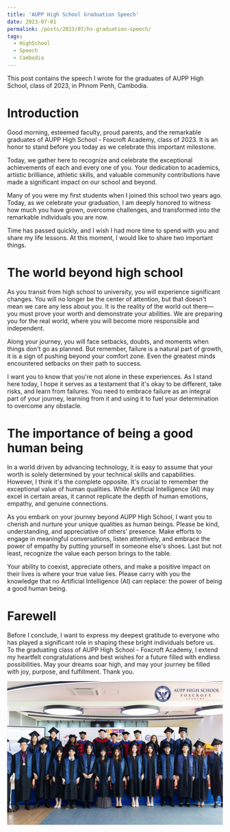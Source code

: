 ```yaml
---
title: 'AUPP High School Graduation Speech'
date: 2023-07-01
permalink: /posts/2023/07/hs-graduation-speech/
tags:
  - HighSchool
  - Speech
  - Cambodia
---
```


This post contains the speech I wrote for the graduates of AUPP High School, class of 2023, in Phnom Penh, Cambodia.

Introduction
======

Good morning, esteemed faculty, proud parents, and the remarkable graduates of AUPP High School - Foxcroft Academy, class of 2023. 
It is an honor to stand before you today as we celebrate this important milestone.

Today, we gather here to recognize and celebrate the exceptional achievements of each and every one of you. 
Your dedication to academics, artistic brilliance, athletic skills, and valuable community contributions have made a significant impact on our school and beyond.

Many of you were my first students when I joined this school two years ago. 
Today, as we celebrate your graduation, I am deeply honored to witness how much you have grown, overcome challenges, and transformed into the remarkable individuals you are now.

Time has passed quickly, and I wish I had more time to spend with you and share my life lessons. 
At this moment, I would like to share two important things. 

The world beyond high school
======

As you transit from high school to university, you will experience significant changes. 
You will no longer be the center of attention, but that doesn't mean we care any less about you. 
It is the reality of the world out there—you must prove your worth and demonstrate your abilities. We are preparing you for the real world, where you will become more responsible and independent.

Along your journey, you will face setbacks, doubts, and moments when things don't go as planned. 
But remember, failure is a natural part of growth, it is a sign of pushing beyond your comfort zone. Even the greatest minds encountered setbacks on their path to success.

I want you to know that you're not alone in these experiences. 
As I stand here today, I hope it serves as a testament that it's okay to be different, take risks, and learn from failures.
You need to embrace failure as an integral part of your journey, learning from it and using it to fuel your determination to overcome any obstacle.


The importance of being a good human being
======

In a world driven by advancing technology, it is easy to assume that your worth is solely determined by your technical skills and capabilities. 
However, I think it's the complete opposite. It's crucial to remember the exceptional value of human qualities. 
While Artificial Intelligence (AI) may excel in certain areas, it cannot replicate the depth of human emotions, empathy, and genuine connections.

As you embark on your journey beyond AUPP High School, I want you to cherish and nurture your unique qualities as human beings. 
Please be kind, understanding, and appreciative of others' presence. 
Make efforts to engage in meaningful conversations, listen attentively, and embrace the power of empathy by putting yourself in someone else's shoes. 
Last but not least, recognize the value each person brings to the table.

Your ability to coexist, appreciate others, and make a positive impact on their lives is where your true value lies. 
Please carry with you the knowledge that no Artificial Intelligence (AI) can replace: the power of being a good human being.

Farewell
======

Before I conclude, I want to express my deepest gratitude to everyone who has played a significant role in shaping these bright individuals before us.
To the graduating class of AUPP High School - Foxcroft Academy, I extend my heartfelt congratulations and best wishes for a future filled with endless possibilities. 
May your dreams soar high, and may your journey be filled with joy, purpose, and fulfillment. Thank you.

<img src="../images/hs-graduate-2023.jpg" alt="High School Graduate">